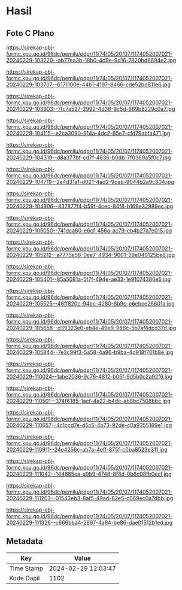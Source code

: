 # Hasil

## Foto C Plano

https://sirekap-obj-formc.kpu.go.id/96dc/pemilu/pdpr/11/74/05/20/07/1174052007021-20240229-103220--ab77ea3b-18b0-4d9e-9d16-7820bd8694e2.jpg

https://sirekap-obj-formc.kpu.go.id/96dc/pemilu/pdpr/11/74/05/20/07/1174052007021-20240229-103707--6171100e-44b1-4197-8466-cde52bd811e6.jpg

https://sirekap-obj-formc.kpu.go.id/96dc/pemilu/pdpr/11/74/05/20/07/1174052007021-20240229-103903--7fc7a527-2992-4d36-9c5d-669b8229c0a7.jpg

https://sirekap-obj-formc.kpu.go.id/96dc/pemilu/pdpr/11/74/05/20/07/1174052007021-20240229-104115--e2ca3090-914a-4dc2-85e7-cfd79abfa471.jpg

https://sirekap-obj-formc.kpu.go.id/96dc/pemilu/pdpr/11/74/05/20/07/1174052007021-20240229-104319--d8a377bf-cd7f-4636-b0db-7f0369a5f0c7.jpg

https://sirekap-obj-formc.kpu.go.id/96dc/pemilu/pdpr/11/74/05/20/07/1174052007021-20240229-104719--2a4d31a1-d021-4ad2-9dab-9044b2a9c804.jpg

https://sirekap-obj-formc.kpu.go.id/96dc/pemilu/pdpr/11/74/05/20/07/1174052007021-20240229-104906--837877f4-b59f-4cec-84f8-b169e32989ec.jpg

https://sirekap-obj-formc.kpu.go.id/96dc/pemilu/pdpr/11/74/05/20/07/1174052007021-20240229-105050--741dca60-e6cf-456a-ac79-cb4b27a7e015.jpg

https://sirekap-obj-formc.kpu.go.id/96dc/pemilu/pdpr/11/74/05/20/07/1174052007021-20240229-105212--a7775e58-0ee7-4934-9001-39e040125be8.jpg

https://sirekap-obj-formc.kpu.go.id/96dc/pemilu/pdpr/11/74/05/20/07/1174052007021-20240229-105401--85a5081a-5f7f-494e-ae33-1e91074380e5.jpg

https://sirekap-obj-formc.kpu.go.id/96dc/pemilu/pdpr/11/74/05/20/07/1174052007021-20240229-105525--46ff820c-94bc-4280-8b9c-e6ebce26601a.jpg

https://sirekap-obj-formc.kpu.go.id/96dc/pemilu/pdpr/11/74/05/20/07/1174052007021-20240229-105658--d39323e0-eb4e-49e9-986c-5b7af4dcd37d.jpg

https://sirekap-obj-formc.kpu.go.id/96dc/pemilu/pdpr/11/74/05/20/07/1174052007021-20240229-105844--7e3c99f3-5a58-4a96-b9ba-4d918f701b8e.jpg

https://sirekap-obj-formc.kpu.go.id/96dc/pemilu/pdpr/11/74/05/20/07/1174052007021-20240229-110024--1abe2036-9c76-4812-b05f-9d5b0c2a92f6.jpg

https://sirekap-obj-formc.kpu.go.id/96dc/pemilu/pdpr/11/74/05/20/07/1174052007021-20240229-110501--374f6185-1acf-4a22-b4de-ab8bc7508bbc.jpg

https://sirekap-obj-formc.kpu.go.id/96dc/pemilu/pdpr/11/74/05/20/07/1174052007021-20240229-110657--4c1ccd7e-d5c5-4b73-92de-c0a9355189e1.jpg

https://sirekap-obj-formc.kpu.go.id/96dc/pemilu/pdpr/11/74/05/20/07/1174052007021-20240229-110911--24e4256c-ab7a-4eff-875f-c0ba8523e311.jpg

https://sirekap-obj-formc.kpu.go.id/96dc/pemilu/pdpr/11/74/05/20/07/1174052007021-20240229-111042--144885ea-a9b9-4748-8f8d-0b6c08fb0ecf.jpg

https://sirekap-obj-formc.kpu.go.id/96dc/pemilu/pdpr/11/74/05/20/07/1174052007021-20240229-111203--01543eb3-8af5-49ad-82e5-c069ec0a7dbb.jpg

https://sirekap-obj-formc.kpu.go.id/96dc/pemilu/pdpr/11/74/05/20/07/1174052007021-20240229-111326--c666bba4-2897-4a64-be86-dae01512b1ed.jpg


## Metadata

| Key        | Value               |
| ---------- | ------------------- |
| Time Stamp | 2024-02-29 12:03:47 |
| Kode Dapil | 1102                |



